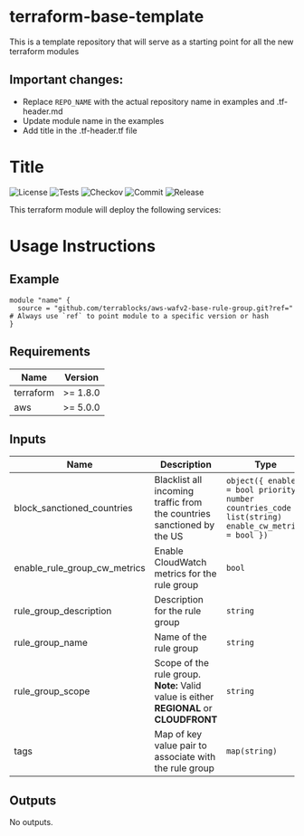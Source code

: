 # terraform-base-template

This is a template repository that will serve as a starting point for all the new terraform modules

## Important changes:
- Replace `REPO_NAME` with the actual repository name in examples and .tf-header.md
- Update module name in the examples
- Add title in the .tf-header.tf file

<!-- BEGIN_TF_DOCS -->
# Title

![License](https://img.shields.io/github/license/terrablocks/REPO_NAME?style=for-the-badge) ![Tests](https://img.shields.io/github/actions/workflow/status/terrablocks/REPO_NAME/tests.yml?branch=main&label=Test&style=for-the-badge) ![Checkov](https://img.shields.io/github/actions/workflow/status/terrablocks/REPO_NAME/checkov.yml?branch=main&label=Checkov&style=for-the-badge) ![Commit](https://img.shields.io/github/last-commit/terrablocks/REPO_NAME?style=for-the-badge) ![Release](https://img.shields.io/github/v/release/terrablocks/REPO_NAME?style=for-the-badge)

This terraform module will deploy the following services:

# Usage Instructions
## Example
```hcl
module "name" {
  source = "github.com/terrablocks/aws-wafv2-base-rule-group.git?ref=" # Always use `ref` to point module to a specific version or hash
}
```

## Requirements

| Name | Version |
|------|---------|
| terraform | >= 1.8.0 |
| aws | >= 5.0.0 |

## Inputs

| Name | Description | Type | Default | Required |
|------|-------------|------|---------|:--------:|
| block_sanctioned_countries | Blacklist all incoming traffic from the countries sanctioned by the US | ```object({ enabled = bool priority = number countries_code = list(string) enable_cw_metrics = bool })``` | ```{ "countries_code": [ "CU", "IR", "KP", "RU", "SY" ], "enable_cw_metrics": true, "enabled": true, "priority": 0 }``` | no |
| enable_rule_group_cw_metrics | Enable CloudWatch metrics for the rule group | `bool` | `true` | no |
| rule_group_description | Description for the rule group | `string` | `"Essential security rule group"` | no |
| rule_group_name | Name of the rule group | `string` | n/a | yes |
| rule_group_scope | Scope of the rule group. **Note:** Valid value is either **REGIONAL** or **CLOUDFRONT** | `string` | n/a | yes |
| tags | Map of key value pair to associate with the rule group | `map(string)` | `{}` | no |

## Outputs

No outputs.

<!-- END_TF_DOCS -->
